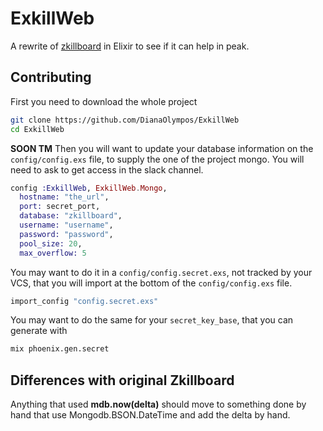 # ExkillWeb

A rewrite of [zkillboard](https://github.com/zKillboard/zKillboard) in Elixir to see if it can help in peak.

## Contributing

First you need to download the whole project
```sh
git clone https://github.com/DianaOlympos/ExkillWeb
cd ExkillWeb
```

**SOON TM**
Then you will want to update your database information on the `config/config.exs` file, to supply the one of the project mongo. You will need to ask to get access in the slack channel.
```elixir
config :ExkillWeb, ExkillWeb.Mongo,
  hostname: "the_url",
  port: secret_port,
  database: "zkillboard",
  username: "username",
  password: "password",
  pool_size: 20,
  max_overflow: 5
```

You may want to do it in a `config/config.secret.exs`, not tracked by your VCS, that you will import at the bottom of the `config/config.exs` file.
```elixir
import_config "config.secret.exs"
```

You may want to do the same for your `secret_key_base`, that you can generate with 
```sh
mix phoenix.gen.secret
```

## Differences with original Zkillboard

Anything that used **mdb.now(delta)** should move to something done by hand that use Mongodb.BSON.DateTime and add the delta by hand.